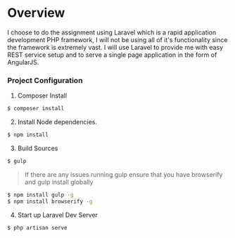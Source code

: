 # Overview

I choose to do the assignment using Laravel which is a rapid application development PHP framework,
I will not be using all of it's functionality since the framework is extremely vast.
I will use Laravel to provide me with easy REST service setup and to serve a single page application in the form of AngularJS.

### Project Configuration

1. Composer Install

```sh
$ composer install
```

2. Install Node dependencies.

```sh
$ npm install
```

3. Build Sources

```sh
$ gulp
```

> If there are any issues running gulp ensure that you have browserify and gulp install globally
```sh
$ npm install gulp -g
$ npm install browserify -g
```

4. Start up Laravel Dev Server

```sh
$ php artisan serve
```

